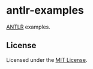 # antlr-examples

[ANTLR](http://www.antlr.org/) examples.

## License

Licensed under the [MIT License](http://www.opensource.org/licenses/MIT).
